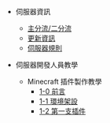 - 伺服器資訊
    - [主分流/二分流](server/introduction.md)
    - [更新資訊](server/news/update.md)
    - [伺服器規則](server/rules.md)

- 伺服器開發人員教學
    - Minecraft 插件製作教學
        - [1-0 前言](developer/plugins/1-0前言.md)
        - [1-1 環境架設](developer/plugins/1-1環境架設.md)
        - [1-2 第一支插件](developer/plugins/1-2第一支插件.md)